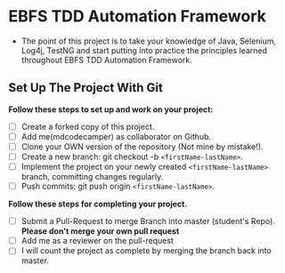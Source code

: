 # EBFS TDD Automation Framework
* The point of this project is to take your knowledge of Java, Selenium, Log4j, TestNG and start putting into practice the principles learned throughout EBFS TDD Automation Framework.

## Set Up The Project With Git

**Follow these steps to set up and work on your project:**

* [ ] Create a forked copy of this project.
* [ ] Add me(mdcodecamper) as collaborator on Github.
* [ ] Clone your OWN version of the repository (Not mine by mistake!).
* [ ] Create a new branch: git checkout -b `<firstName-lastName>`.
* [ ] Implement the project on your newly created `<firstName-lastName>` branch, committing changes regularly.
* [ ] Push commits: git push origin `<firstName-lastName>`.

**Follow these steps for completing your project.**

* [ ] Submit a Pull-Request to merge <firstName-lastName> Branch into master (student's  Repo). **Please don't merge your own pull request**
* [ ] Add me as a reviewer on the pull-request
* [ ] I will count the project as complete by merging the branch back into master.